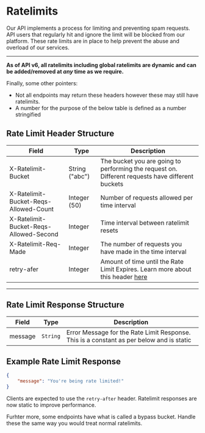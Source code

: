 # Ratelimits
Our API implements a process for limiting and preventing spam requests. 
API users that regularly hit and ignore the limit will be blocked from our platform. 
These rate limits are in place to help prevent the abuse and overload of our services.

--- 

**As of API v6, all ratelimits including global ratelimits are dynamic and can be added/removed at *any* time as we require.**

Finally, some other pointers:

- Not all endpoints may return these headers however these may still have ratelimits.
- A number for the purpose of the below table is defined as a number stringified

## Rate Limit Header Structure

| Field                  | Type        | Description                                                                                         |
| ---------------------- | ----------- | --------------------------------------------------------------------------------------------------- |
| X-Ratelimit-Bucket      | String ("abc")   | The bucket you are going to performing the request on. Different requests have different buckets                                                        |
| X-Ratelimit-Bucket-Reqs-Allowed-Count  | Integer (50)    | Number of requests allowed per time interval                                                   |
| X-Ratelimit-Bucket-Reqs-Allowed-Second      | Integer   | Time interval between ratelimit resets                                              |
| X-Ratelimit-Req-Made | Integer | The number of requests you have made in the time interval |
| retry-afer             | Integer    | Amount of time until the Rate Limit Expires. Learn more about this header [here](https://developer.mozilla.org/en-US/docs/Web/HTTP/Headers/Retry-After)  |

---

## Rate Limit Response Structure

| Field     | Type        | Description                                                                                         |
| --------- | ----------- | --------------------------------------------------------------------------------------------------- |
| message   | `String`    | Error Message for the Rate Limit Response. This is a constant as per below and is static                                                     |

## Example Rate Limit Response
```json
{
    "message": "You're being rate limited!"
}
```

Clients are expected to use the ``retry-after`` header. Ratelimit responses are now static to improve performance.

Furhter more, some endpoints have what is called a bypass bucket. Handle these the same way you would treat normal ratelimits.
